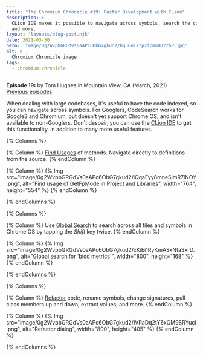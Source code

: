 ```yaml
---
title: "The Chromium Chronicle #19: Faster Development with CLion"
description: >
  CLion IDE makes it possible to navigate across symbols, search the codebase,
  and more.
layout: 'layouts/blog-post.njk'
date: 2021-03-30
hero: 'image/0g2WvpbGRGdVs0aAPc6ObG7gkud2/hgu6uTktp2ipmuODZZhP.jpg'
alt: >
  Chromium Chronicle image
tags:
  - chromium-chronicle
---
```


**Episode 19:** by Tom Hughes in Mountain View, CA (March, 2021)<br>
[Previous episodes](/tags/chromium-chronicle/)

When dealing with large codebases, it's useful to have the code indexed, so
you can navigate across symbols. For Googlers, CodeSearch works for Google3
and Chromium, but doesn't yet support Chrome OS, and isn't available to
non-Googlers. Don't despair, you can use the [CLion IDE][clion] to get this
functionality, in addition to many more useful features.

<!-- Row 1 -->
{% Columns %}

{% Column %}
<a href="https://www.jetbrains.com/clion/features/navigation-and-usages-searches.html">Find Usages</a>
of methods. Navigate directly to definitions from the source.
{% endColumn %}

{% Column %}
{% Img src="image/0g2WvpbGRGdVs0aAPc6ObG7gkud2/iQqaFyy8mneSlmR7iNOY.png", alt="Find usage of GetFpMode in Project and Libraries", width="764", height="554" %}
{% endColumn %}

{% endColumns %}

<!-- Row 2 -->
{% Columns %}

{% Column %}
Use <a href="https://www.jetbrains.com/help/clion/searching-everywhere.html">Global Search</a>
to search across all files and symbols in Chrome OS by tapping the *Shift* key
twice.
{% endColumn %}

{% Column %}
{% Img src="image/0g2WvpbGRGdVs0aAPc6ObG7gkud2/xKiEi1RyKmASxNtaSxrD.png", alt="Global search for 'biod metrics'", width="800", height="168" %}
{% endColumn %}

{% endColumns %}

<!-- Row 3 -->
{% Columns %}

{% Column %}
<a href="https://www.jetbrains.com/help/clion/refactoring-source-code.html">Refactor</a>
code, rename symbols, change signatures, pull class members up and down,
extract values, and more.
{% endColumn %}

{% Column %}
{% Img src="image/0g2WvpbGRGdVs0aAPc6ObG7gkud2/IVRaDq2tY6xGM9SRYucl.png", alt="Refactor dialog", width="800", height="405" %}
{% endColumn %}

{% endColumns %}

[clion]: https://www.jetbrains.com/clion/
